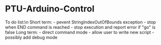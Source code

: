# PTU-Arduino-Control

To do list:\n
  Short term:
    - pevent StringIndexOutOfBounds exception
    - stop when END command is reached
    - stop execution and report error if "go" is false
  Long term:
    - direct command mode
    - allow user to write new script
    - possibly add debug mode
